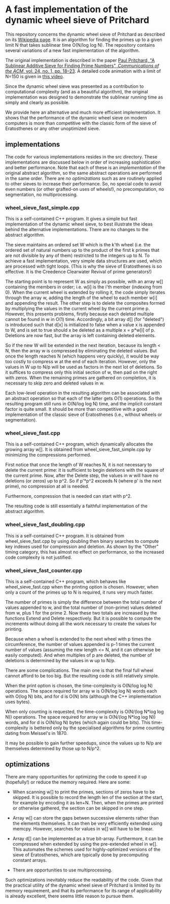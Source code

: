 # A fast implementation of the dynamic wheel sieve of Pritchard

This repository concerns the dynamic wheel sieve of Pritchard as described on its [Wikipedia page](https://en.wikipedia.org/wiki/Sieve_of_Pritchard).
It is an algorithm for finding the primes up to a given limit N that takes sublinear time O(N/log log N).
The repository contains several variations of a new fast implementation of the algorithm.

The original implementation is described in the paper
[Paul Pritchard, "A Sublinear Additive Sieve for Finding Prime Numbers", *Communications of the ACM*, vol. 24, no. 1, pp. 18–23](https://dl.acm.org/doi/10.1145/358527.358540).
A detailed code animation with a limit of N=150 is given in [this video](https://www.youtube.com/watch?v=GxgGMwLfTjE).

Since the dynamic wheel sieve was presented as a contribution to computational complexity (and as a beautiful algorithm),
the original implementation was designed to demonstrate the sublinear running time as simply and clearly as possible.

We provide here an alternative and much more efficient implementation.
It shows that the performance of the dynamic wheel sieve on modern computers is more than competitive with
the classic form of the sieve of Eratosthenes or any other unoptimized sieve.

## implementations

The code for various implementations resides in the src directory.
These implementations are discussed below in order of increasing sophistication and better performance.
Note that each of these is an _implementation_ of the original abstract algorithm,
so the same abstract operations are performed in the same order.
There are _no optimizations_ such as are routinely applied to other sieves to increase their performance.
So, no special code to avoid even numbers (or other grafted-on uses of wheels!), no precomputation, no segmentation, no multiprocessing.


### wheel_sieve_fast_simple.cpp

This is a self-contained C++ program.
It gives a simple but fast implementation of the dynamic wheel sieve,
to best illustrate the ideas behind the alternative implementations.
There are no changes to the abstract algorithm.

The sieve maintains an ordered set W which is the k'th wheel
(i.e. the ordered set of natural numbers up to the product of the first k primes that are not divisible by any of them)
restricted to the integers up to N.
To achieve a fast implementation, very simple data structures are used, which are processed with tight loops.
(This is why the sieve of Eratosthenes is so effective.
It is the Creedence Clearwater Revival of prime generators!)

The starting point is to represent W as simply as possible, with an array w[] containing the members in order;
i.e. w[i] is the i'th member (indexing from 0).
When the current wheel is extended by rolling it, the code simply iterates through the array w,
adding the length of the wheel to each member w[i] and appending the result.
The other step is to delete the composites formed by multiplying the values in the current wheel by the current prime p.
However, this presents problems, firstly because each deleted multiple cannot be found in w in O(1) time.
Accordingly, a bit array d[] (for "deleted") is introduced such that d[x] is initialized to false when a value x is appended to W,
and is set to true should x be deleted as a multiple x = p*w[i] of p.
Deletions are now fast, but the array is left containing deleted elements.

So if the new W will be extended in the next iteration, because its length < N, then the array w is compressed by eliminating the deleted values.
But once the length reaches N (which happens very quickly), it would be way too costly to compress w at the end of each iteration.
However, only the values in W up to N/p will be used as factors in the next lot of deletions.
So it suffices to compress only this initial section of w, then pad on the right with zeros.
When the remaining primes are gathered on completion, it is necessary to skip zero and deleted values in w.

Each low-level operation in the resulting algorithm can be associated with an abstract operation so that each of the latter gets O(1) operations.
So the resulting program still runs in O(N/log log N) time, and the implicit constant factor is quite small.
It should be more than competitive with a good implementation of the classic sieve of Eratosthenes (i.e., without wheels or segmentation).

### wheel_sieve_fast.cpp

This is a self-contained C++ program, which dynamically allocates the growing array w[].
It is obtained from wheel_sieve_fast_simple.cpp by minimizing the compressions performed.

First notice that once the length of W reaches N, it is not necessary to delete the current prime:
it is sufficient to begin deletions with the square of the current prime.
Now, after the Delete step, the values in w will have no deletions (or zeros) up to p^2.
So if p'*p^2 exceeds N (where p' is the next prime), no compression at all is needed.

Furthermore, compression that is needed can start with p^2.

The resulting code is still essentially a faithful implementation of the abstract algorithm.

### wheel_sieve_fast_doubling.cpp

This is a self-contained C++ program.
It is obtained from wheel_sieve_fast.cpp by using doubling then binary searches to compute key
indexes used for compression and deletion.
As shown by the "Other" timing category, this has almost no effect on performance,
so the increased code complexity is not justified.

### wheel_sieve_fast_counter.cpp

This is a self-contained C++ program, which behaves like wheel_sieve_fast.cpp when the printing option is chosen.
However, when only a count of the primes up to N is required, it runs very much faster.

The number of primes is simply the difference between the total number of values appended to w,
and the total number of (non-prime) values deleted from w, plus 1 for the prime 2.
Now these two totals are increased by the functions Extend and Delete respectively.
But it is possible to compute the increments without doing all the work necessary to create the values for printing.

Because when a wheel is extended to the next wheel with p times the circumference,
the number of values appended is p-1 times the current number of values
(assuming the new length <= N, and it can otherwise be easily computed).
And when multiples of p are deleted, the number of deletions is determined by the values in w up to N/p.

There are some complications.
The main one is that the final full wheel cannot afford to be too big.
But the resulting code is still relatively simple.

When the print option is chosen, the time-complexity is O(N/log log N) operations.
The space required for array w is O(N/log log N) words each with O(log N) bits,
and for d is O(N) bits (although the C++ implementation uses bytes).

When only counting is requested, the time-complexity is O(N/(log N\*log log N)) operations.
The space required for array w is O(N/(log N\*log log N)) words, and for d is O(N/log N) bytes (which again could be bits).
This time-complexity is bettered only by the specialised algorithms for prime counting dating from Meissel's in 1870.

It may be possible to gain further speedups, since the values up to N/p are themselves determined by those up to N/p^2.

## optimizations

There are many opportunities for optimizing the code to speed it up (hopefully!) or reduce the memory required.
Here are some:

- When scanning w[] to print the primes, sections of zeros have to be skipped.
It is possible to record the length len of the section at the start, for example by encoding it as len+N.
Then, when the primes are printed or otherwise gathered, the section can be skipped in one step.

- Array w[] can store the gaps betwen successive elements rather than the elements themselves.
It can then be very efficiently extended using memcpy.
However, searches for values in w[] will have to be linear.

- Array d[] can be implemented as a true bit-array.
Furthermore, it can be compressed when extended by using the pre-extended wheel in w[].
This automates the schemes used for highly-optimized versions of the sieve of Eratosthenes,
which are typically done by precomputing constant arrays.

- There are opportunities to use multiprocessing.

Such optimizations inevitably reduce the readability of the code.
Given that the practical utility of the dynamic wheel sieve of Pritchard is limited by its memory requirement,
and that its performance for its range of applicability is already excellent,
there seems little reason to pursue them.